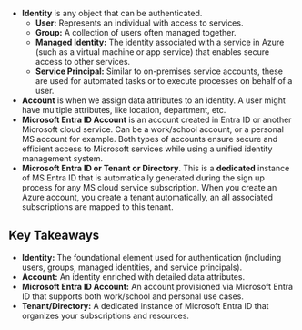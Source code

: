 - **Identity** is any object that can be authenticated.
	- **User:** Represents an individual with access to services.
	- **Group:** A collection of users often managed together.
	- **Managed Identity:** The identity associated with a service in Azure (such as a virtual machine or app service) that enables secure access to other services.
	- **Service Principal:** Similar to on-premises service accounts, these are used for automated tasks or to execute processes on behalf of a user.
- **Account** is when we assign data attributes to an identity. A user might have multiple attributes, like location, department, etc.
- **Microsoft Entra ID Account** is an account created in Entra ID or another Microsoft cloud service.
  Can be a work/school account, or a personal MS account for example.
  Both types of accounts ensure secure and efficient access to Microsoft services while using a unified identity management system.
- **Microsoft Entra ID or Tenant or Directory**. This is a **dedicated** instance of MS Entra ID that is automatically generated during the sign up process for any MS cloud service subscription. When you create an Azure account, you create a tenant automatically, an all associated subscriptions are mapped to this tenant. 


## Key Takeaways

- **Identity:** The foundational element used for authentication (including users, groups, managed identities, and service principals).
- **Account:** An identity enriched with detailed data attributes.
- **Microsoft Entra ID Account:** An account provisioned via Microsoft Entra ID that supports both work/school and personal use cases.
- **Tenant/Directory:** A dedicated instance of Microsoft Entra ID that organizes your subscriptions and resources.